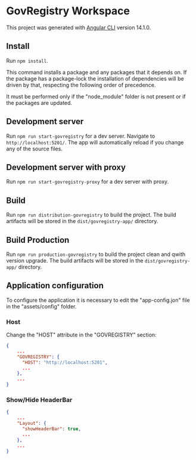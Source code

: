 # GovRegistry Workspace

This project was generated with [Angular CLI](https://github.com/angular/angular-cli) version 14.1.0.

## Install

Run `npm install`.

This command installs a package and any packages that it depends on. If the package has a package-lock the installation of dependencies will be driven by that, respecting the following order of precedence.

It must be performed only if the "node_module" folder is not present or if the packages are updated.

## Development server

Run `npm run start-govregistry` for a dev server. Navigate to `http://localhost:5201/`. The app will automatically reload if you change any of the source files.

## Development server with proxy

Run `npm run start-govregistry-proxy` for a dev server with proxy.

## Build

Run `npm run distribution-govregistry` to build the project. The build artifacts will be stored in the `dist/govregistry-app/` directory.

## Build Production

Run `npm run production-govregistry` to build the project clean and qwith version upgrade. The build artifacts will be stored in the `dist/govregistry-app/` directory.

## Application configuration

To configure the application it is necessary to edit the "app-config.jon" file in the "assets/config" folder.

### Host

Change the "HOST" attribute in the "GOVREGISTRY" section:

```json
{
    ...
    "GOVREGISTRY": {
      "HOST": "http://localhost:5201",
      ...
    },
    ...
}
```

### Show/Hide HeaderBar

```json
{
    ...
    "Layout": {
      "showHeaderBar": true,
      ...
    },
    ...
}
```
